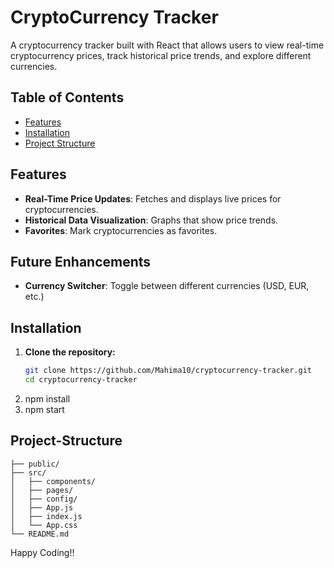 # CryptoCurrency Tracker

A cryptocurrency tracker built with React that allows users to view real-time cryptocurrency prices, track historical price trends, and explore different currencies.


## Table of Contents
- [Features](#features)
- [Installation](#installation)
- [Project Structure](#project-structure)


## Features
- **Real-Time Price Updates**: Fetches and displays live prices for cryptocurrencies.
- **Historical Data Visualization**: Graphs that show price trends.
- **Favorites**: Mark cryptocurrencies as favorites.

## Future Enhancements
- **Currency Switcher**: Toggle between different currencies (USD, EUR, etc.)


## Installation
1. **Clone the repository:**
   ```bash
   git clone https://github.com/Mahima10/cryptocurrency-tracker.git
   cd cryptocurrency-tracker
2. npm install
3. npm start

## Project-Structure
```cryptocurrency-tracker/
├── public/
├── src/
│   ├── components/          
│   ├── pages/    
│   ├── config/            
│   ├── App.js          
│   ├── index.js       
│   └── App.css 
└── README.md              
```


Happy Coding!!
